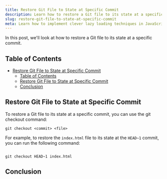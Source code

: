 ```yaml
---
title: Restore Git File to State at Specific Commit
description: Learn how to restore a Git file to its state at a specific commit.
slug: restore-git-file-to-state-at-specific-commit
meta: Learn how to implement clever lazy loading techniques in JavaScript to boost your website's performance.
---
```


In this post, we'll look at how to restore a Git file to its state at a specific commit.

## Table of Contents

- [Restore Git File to State at Specific Commit](#restore-git-file-to-state-at-specific-commit)
  - [Table of Contents](#table-of-contents)
  - [Restore Git File to State at Specific Commit](#restore-git-file-to-state-at-specific-commit-1)
  - [Conclusion](#conclusion)

## Restore Git File to State at Specific Commit

To restore a Git file to its state at a specific commit, you can use the git checkout command:

```
git checkout <commit> <file>
```

For example, to restore the `index.html` file to its state at the `HEAD~1` commit, you can run the following command:

```

git checkout HEAD~1 index.html
```

## Conclusion
